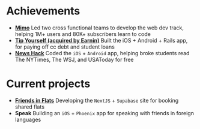 # Achievements 
- **[Mimo](https://mimo.org/)** Led two cross functional teams to develop the web dev track, helping 1M+ users and 80K+ subscribers learn to code
- **[Tip Yourself (acquired by Earnin)](https://help.earnin.com/hc/en-us/articles/360041192274-How-does-Tip-Yourself-work)** Built the iOS + Android + Rails app, for paying off cc debt and student loans 
- **[News Hack](https://github.com/Lcarvajal-zz/News-Hack)** Coded the `iOS` + `Android` app, helping broke students read The NYTimes, The WSJ, and USAToday for free

# Current projects
- **[Friends in Flats](https://www.friends-in-flats.com)** Developing the `NextJS` + `Supabase` site for booking shared flats
- **Speak** Building an `iOS` + `Phoenix` app for speaking with friends in foreign languages
